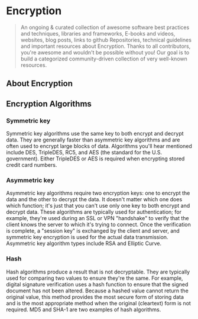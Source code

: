 # Encryption

> An ongoing & curated collection of awesome software best practices and techniques, libraries and frameworks, E-books and videos, websites, blog posts, links to github Repositories, technical guidelines and important resources about Encryption.
> Thanks to all contributors, you're awesome and wouldn't be possible without you! Our goal is to build a categorized community-driven collection of very well-known resources.


## About Encryption


## Encryption Algorithms
### Symmetric key 
Symmetric key algorithms use the same key to both encrypt and decrypt data. They are generally faster than asymmetric key algorithms and are often used to encrypt large blocks of data. Algorithms you'll hear mentioned include DES, TripleDES, RC5, and AES (the standard for the U.S. government). Either TripleDES or AES is required when encrypting stored credit card numbers.


### Asymmetric key
Asymmetric key algorithms require two encryption keys: one to encrypt the data and the other to decrypt the data. It doesn't matter which one does which function; it's just that you can't use only one key to both encrypt and decrypt data. These algorithms are typically used for authentication; for example, they're used during an SSL or VPN "handshake" to verify that the client knows the server to which it's trying to connect. Once the verification is complete, a "session key" is exchanged by the client and server, and symmetric key encryption is used for the actual data transmission. Asymmetric key algorithm types include RSA and Elliptic Curve.

### Hash 
Hash algorithms produce a result that is not decryptable. They are typically used for comparing two values to ensure they're the same. For example, digital signature verification uses a hash function to ensure that the signed document has not been altered. Because a hashed value cannot return the original value, this method provides the most secure form of storing data and is the most appropriate method when the original (cleartext) form is not required. MD5 and SHA-1 are two examples of hash algorithms.
